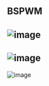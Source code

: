 BSPWM
--------------------------------------------------
![image](https://github.com/user-attachments/assets/3e72ec0f-1f2a-4151-9971-4e7c49c70f31)
--------------------------------------------------
![image](https://github.com/user-attachments/assets/7168583b-1fc1-47b4-98f1-131884677d8d)
--------------------------------------------------
![image](https://github.com/user-attachments/assets/11a51d9e-aa3f-4830-a400-18e3ff2ee6d4)

